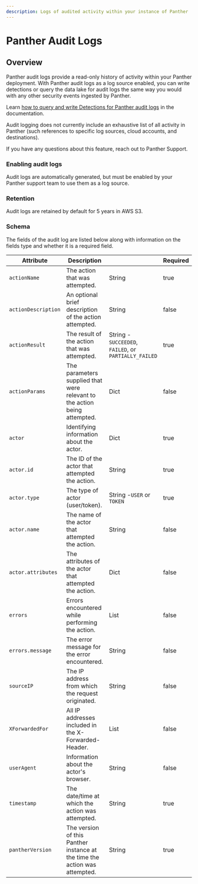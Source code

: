 ```yaml
---
description: Logs of audited activity within your instance of Panther
---
```


# Panther Audit Logs

## Overview

Panther audit logs provide a read-only history of activity within your Panther deployment.  With Panther audit logs as a log source enabled, you can write detections or query the data lake for audit logs the same way you would with any other security events ingested by Panther.&#x20;

Learn [how to query and write Detections for Panther audit logs](querying-and-writing-detections-for-panther-audit-logs.md) in the documentation.

Audit logging does not currently include an exhaustive list of all activity in Panther (such references to specific log sources, cloud accounts, and destinations).&#x20;

If you have any questions about this feature, reach out to Panther Support.

### Enabling audit logs

Audit logs are automatically generated, but must be enabled by your Panther support team to use them as a log source.

### Retention

Audit logs are retained by default for 5 years in AWS S3.

### Schema

The fields of the audit log are listed below along with information on the fields type and whether it is a required field.

| Attribute           | Description                                                                |                                                       | Required |
| ------------------- | -------------------------------------------------------------------------- | ----------------------------------------------------- | -------- |
| `actionName`        | The action that was attempted.                                             | String                                                | true     |
| `actionDescription` | An optional brief description of the action attempted.                     | String                                                | false    |
| `actionResult`      | The result of the action that was attempted.                               | String - `SUCCEEDED`, `FAILED`, or `PARTIALLY_FAILED` | true     |
| `actionParams`      | The parameters supplied that were relevant to the action being attempted.  | Dict                                                  | false    |
| `actor`             | Identifying information about the actor.                                   | Dict                                                  | true     |
| `actor.id`          | The ID of the actor that attempted the action.                             | String                                                | true     |
| `actor.type`        | The type of actor (user/token).                                            | String -`USER` or `TOKEN`                             | true     |
| `actor.name`        | The name of the actor that attempted the action.                           | String                                                | false    |
| `actor.attributes`  | The attributes of the actor that attempted the action.                     | Dict                                                  | false    |
| `errors`            | Errors encountered while performing the action.                            | List                                                  | false    |
| `errors.message`    | The error message for the error encountered.                               | String                                                | false    |
| `sourceIP`          | The IP address from which the request originated.                          | String                                                | false    |
| `XForwardedFor`     | All IP addresses included in the X-Forwarded-Header.                       | List                                                  | false    |
| `userAgent`         | Information about the actor's browser.                                     | String                                                | false    |
| `timestamp`         | The date/time at which the action was attempted.                           | String                                                | true     |
| `pantherVersion`    | The version of this Panther instance at the time the action was attempted. | String                                                | true     |

